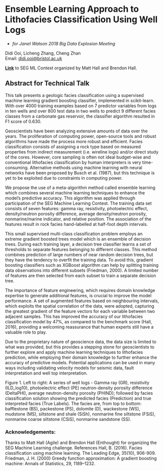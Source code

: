 # Ensemble Learning Approach to Lithofacies Classification Using Well Logs
* *for Janet Watson 2018 Big Data Explosion Meeting*  

Didi Ooi, Licheng Zhang, Cheng Zhan  
Email: didi.ooi@bristol.ac.uk  

[**Link**](https://github.com/seg/2016-ml-contest/tree/master/HouMath) to SEG ML Contest organized by Matt Hall and Brendon Hall.


## Abstract for Technical Talk  

This talk presents a geologic facies classification using a supervised machine learning gradient boosting classifier, implemented in scikit-learn. With over 4000 training examples based on 7 predictor variables from logs in ten wells and over 800 test data in two wells to predict 9 different facies classes from a carbonate gas reservoir, the classifier algorithm resulted in F1 score of 0.630.  

Geoscientists have been analyzing extensive amounts of data over the years. The proliferation of computing power, open-source tools and robust algorithms have made the process more robust and efficient.  Facies classification consists of assigning a rock type based on measured properties from indirect measurement (i.e. wireline logs) and/or direct study of the cores. However, core sampling is often not ideal budget-wise and conventional lithofacies classification by human interpreters is very time-consuming. Alternative methods using machine learning with neural networks have been proposed by Busch et al. (1987), but this technique is yet to be exploited due to constraints in computing power.  

We propose the use of a meta-algorithm method called ensemble learning which combines several machine learning techniques to enhance the model’s predictive accuracy. This algorithm was applied through participation of the SEG Machine Learning Contest. The training data set consists of seven features: gamma ray, resistivity, photoelectric effect, density/neutron porosity difference, average density/neutron porosity, nonmarine/marine indicator, and relative position. The association of the features result in rock facies hand-labelled at half-foot depth intervals.   

This small supervised multi-class classification problem employs an extreme gradient boosted trees model which is an ensemble of decision trees. During each training layer, a decision tree classifier learns a set of thresholds to separate features belonging to different classes. This method combines prediction of large numbers of near random decision trees, but they have the tendency to overfit the training data. To avoid this, gradient boosting classifiers such as XGBoost algorithm can help by splitting training data observations into different subsets (Friedman, 2000). A limited number of features are then selected from each subset to train a separate decision tree.  

The importance of feature engineering, which requires domain knowledge expertise to generate additional features, is crucial to improve the model performance. A set of augmented features based on neighbouring intervals, which exploits the spatial correlation of the data, were adopted, capturing the greatest gradient of the feature vectors for each variable between two adjacent samples. This has improved the accuracy of our lithofacies classification model by 47%, as compared to the benchmark score (Hall, 2016), providing a welcoming reassurance that human experts still have a valuable role to play.  

Due to the proprietary nature of geoscience data, the data size is limited to what was provided, but this provides a stepping stone for geoscientists to further explore and apply machine learning techniques to lithofacies prediction, while employing their domain knowledge to further enhance the accuracy of predictive models. Potential applications can be used in many ways including validating velocity models for seismic data, fault interpretation and well top interpretation.  


 
Figure 1.  Left to right: A series of well logs - Gamma ray (GR), resistivity (ILD_log10), photoelectric effect (PE) neutron-density porosity difference (DeltaPHI), average neutron-density porosity (PHIND); followed by facies classification solution showing the predicted facies (Prediction) and true interpreted facies (True Labels). The facies are, from top to bottom: bafflestone (BS), packestone (PS), dolomite (D), wackestone (WS), mudstone (MS), siltstone and shale (SiSh), nonmarine fine siltstone (FSiS), nonmarine coarse siltstone (CSiS), nonmarine sandstone (SS). 

### Acknowledgements:
Thanks to Matt Hall (Agile) and Brendon Hall (Enthought) for organizing the SEG Machine Learning challenge.
References
Hall, B. (2016). Facies classification using machine learning. The Leading Edge, 35(10), 906-909.
Friedman, J. H. (2000) Greedy function approximation: A gradient boosting machine: Annals of Statistics, 29, 1189–1232.

